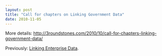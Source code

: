 ```yaml
---
layout: post
title: "Call for chapters on Linking Government Data"
date: 2010-11-05
---
```


More details: <a href="http://3roundstones.com/2010/10/call-for-chapters-linking-government-data/">http://3roundstones.com/2010/10/call-for-chapters-linking-government-data/</a>

Previously: <a href="http://3roundstones.com/led_book/led-contents.html">Linking Enterprise Data</a>.
